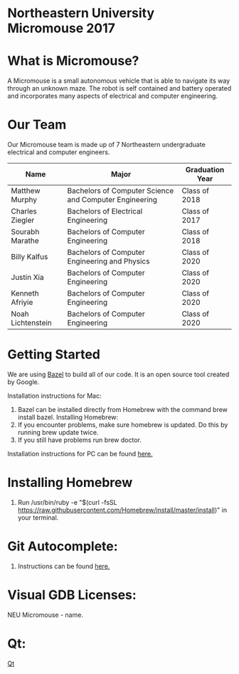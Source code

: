 # Northeastern University Micromouse 2017

# What is Micromouse?
A Micromouse is a small autonomous vehicle that is able to navigate its way through an unknown maze. 
The robot is self contained and battery operated and incorporates many aspects of electrical and computer engineering.

# Our Team
Our Micromouse team is made up of 7 Northeastern undergraduate electrical and computer engineers.

| Name | Major | Graduation Year |
| ---------- | ---------- |----- |
| Matthew Murphy | Bachelors of Computer Science and Computer Engineering | Class of 2018 |
| Charles Ziegler |Bachelors of Electrical Engineering | Class of 2017 |
| Sourabh Marathe | Bachelors of Computer Engineering | Class of 2018 |
| Billy Kalfus |Bachelors of Computer Engineering and Physics | Class of 2020 |
| Justin Xia | Bachelors of Computer Engineering | Class of 2020 |
| Kenneth Afriyie |Bachelors of Computer Engineering | Class of 2020 |
| Noah Lichtenstein | Bachelors of Computer Engineering | Class of 2020 |


# Getting Started
We are using [Bazel](https://bazel.io/) to build all of our code. It is an open source tool created
by Google.

Installation instructions for Mac:
1. Bazel can be installed directly from Homebrew with the command brew install bazel.
Installing Homebrew:
2. If you encounter problems, make sure homebrew is updated. Do this by running brew update twice.
3. If you still have problems run brew doctor. 

Installation instructions for PC can be found [here.](https://bazel.io/versions/master/docs/windows.html)

# Installing Homebrew
1. Run /usr/bin/ruby -e "$(curl -fsSL https://raw.githubusercontent.com/Homebrew/install/master/install)"
in your terminal.


# Git Autocomplete:
	
1. Instructions can be found [here.](http://code-worrier.com/blog/autocomplete-git/)


# Visual GDB Licenses:
NEU Micromouse - name.

# Qt:
[Qt](https://www.qt.io)



